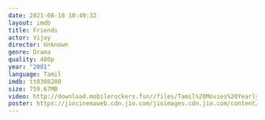 ```yaml
---
date: 2021-08-18 10:49:32
layout: imdb
title: Friends
actor: Vijay
director: Unknown
genre: Drama
quality: 480p
year: "2001"
language: Tamil
imdb: tt0308280
size: 759.67MB
video: http://download.mobilerockers.fun//files/Tamil%20Movies%20Yearly%20Collections/Tamil%202001%20Collections/Friends%20(2001)/Friends%20(2001)%20Full%20Movies/Friends%20(2001)%20HDRip/Friends%20(2001)%20HDRip%20Single%20Part.mp4
poster: https://jiocinemaweb.cdn.jio.com/jioimages.cdn.jio.com/content/entry/dynamiccontent/thumbs/512/512/0/69/29/1cc20460987a11e990e939ad7f02823a_1562920076846_p_medium.jpg
---
```

